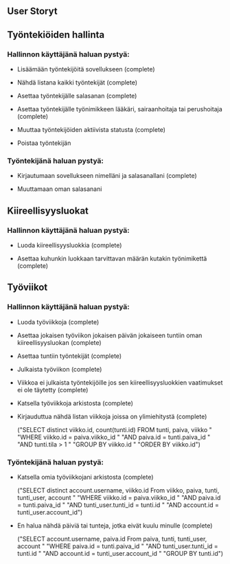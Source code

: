 ## User Storyt

## Työntekiöiden hallinta

### Hallinnon käyttäjänä haluan pystyä:

- Lisäämään työntekijöitä sovellukseen (complete)

- Nähdä listana kaikki työntekijät (complete)

- Asettaa työntekijälle salasanan (complete)

- Asettaa työntekijälle työnimikkeen lääkäri, sairaanhoitaja tai perushoitaja (complete)

- Muuttaa työntekijöiden aktiivista statusta (complete)

- Poistaa työntekijän

### Työntekijänä haluan pystyä:

- Kirjautumaan sovellukseen nimelläni ja salasanallani (complete)

- Muuttamaan oman salasanani

## Kiireellisyysluokat

### Hallinnon käyttäjänä haluan pystyä:

- Luoda kiireellisyysluokkia (complete)

- Asettaa kuhunkin luokkaan tarvittavan määrän kutakin työnimikettä (complete)

## Työviikot

### Hallinnon käyttäjänä haluan pystyä:

- Luoda työviikkoja (complete)

- Asettaa jokaisen työviikon jokaisen päivän jokaiseen tuntiin oman kiireellisyysluokan (complete)

- Asettaa tuntiin työntekijät (complete) 

- Julkaista työviikon (complete)

- Viikkoa ei julkaista työntekijöille jos sen kiireellisyysluokkien vaatimukset ei ole täytetty (complete)

- Katsella työviikkoja arkistosta (complete)

- Kirjauduttua nähdä listan viikkoja joissa on ylimiehitystä (complete)

  ("SELECT distinct viikko.id, count(tunti.id) FROM  tunti, paiva, viikko "
                    "WHERE viikko.id = paiva.viikko_id "
                    "AND paiva.id = tunti.paiva_id "
                    "AND tunti.tila > 1 "
                    "GROUP BY viikko.id "
                    "ORDER BY viikko.id")

### Työntekijänä haluan pystyä:

- Katsella omia työviikkojani arkistosta (complete)

  ("SELECT distinct account.username, viikko.id From viikko, paiva, tunti, tunti_user, account "
                    "WHERE viikko.id = paiva.viikko_id "
                    "AND paiva.id = tunti.paiva_id "
                    "AND tunti_user.tunti_id = tunti.id "
                    "AND account.id = tunti_user.account_id")

- En halua nähdä päiviä tai tunteja, jotka eivät kuulu minulle (complete)

  ("SELECT account.username, paiva.id From paiva, tunti, tunti_user, account "
                    "WHERE paiva.id = tunti.paiva_id "
                    "AND tunti_user.tunti_id = tunti.id "
                    "AND account.id = tunti_user.account_id "
                    "GROUP BY tunti.id")
